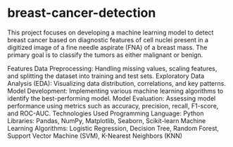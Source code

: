 # breast-cancer-detection

This project focuses on developing a machine learning model to detect breast cancer based on diagnostic features of cell nuclei present in a digitized image of a fine needle aspirate (FNA) of a breast mass. The primary goal is to classify the tumors as either malignant or benign.

Features
Data Preprocessing: Handling missing values, scaling features, and splitting the dataset into training and test sets.
Exploratory Data Analysis (EDA): Visualizing data distribution, correlations, and key patterns.
Model Development: Implementing various machine learning algorithms to identify the best-performing model.
Model Evaluation: Assessing model performance using metrics such as accuracy, precision, recall, F1-score, and ROC-AUC.
Technologies Used
Programming Language: Python
Libraries: Pandas, NumPy, Matplotlib, Seaborn, Scikit-learn
Machine Learning Algorithms: Logistic Regression, Decision Tree, Random Forest, Support Vector Machine (SVM), K-Nearest Neighbors (KNN)
